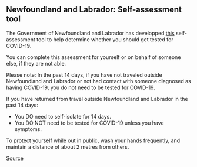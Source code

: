 ## Newfoundland and Labrador: Self-assessment tool

The Government of Newfoundland and Labrador has developped [this](https://www.811healthline.ca/covid-19-self-assessment/) self-assessment tool to help determine whether you should get tested for COVID-19.

You can complete this assessment for yourself or on behalf of someone else, if they are not able.

Please note: In the past 14 days, if you have not traveled outside Newfoundland and Labrador or not had contact with someone diagnosed as having COVID-19, you do not need to be tested for COVID-19.

If you have returned from travel outside Newfoundland and Labrador in the past 14 days:

- You DO need to self-isolate for 14 days.
- You DO NOT need to be tested for COVID-19 unless you have symptoms.

To protect yourself while out in public, wash your hands frequently, and maintain a distance of about 2 metres from others.

[Source](https://www.811healthline.ca/covid-19-self-assessment/)
